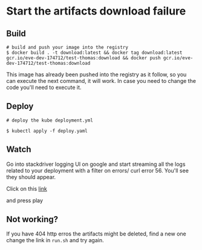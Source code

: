 # Start the artifacts download failure

##  Build

```shell
# build and push your image into the registry
$ docker build . -t download:latest && docker tag download:latest gcr.io/eve-dev-174712/test-thomas:download && docker push gcr.io/eve-dev-174712/test-thomas:download
```

This image has already been pushed into the registry as it follow, so you can execute the next command,
it will work. In case you need to change the code you'll need to execute it.

## Deploy

```shell
# deploy the kube deployment.yml

$ kubectl apply -f deploy.yaml
```

## Watch

Go into stackdriver logging UI on google and start streaming all the logs related to your deployment with a filter on errors/ curl error 56.
You'll see they should appear.

Click on this [link](https://console.cloud.google.com/logs/viewer?project=eve-dev-174712&organizationId=384653579524&minLogLevel=0&expandAll=false&timestamp=2018-06-01T06:16:06.087000000Z&customFacets=&limitCustomFacetWidth=true&interval=PT1H&resource=container%2Fcluster_name%2Feve-dev%2Fnamespace_id%2Fgithub-scality-zenko-releng-julien&scrollTimestamp=2018-06-01T06:17:44.000000000Z&logName=projects%2Feve-dev-174712%2Flogs%2Fdownload&filters=text:peer&dateRangeStart=2018-06-01T05:18:54.492Z&dateRangeEnd=2018-06-01T06:18:54.492Z)

and press play


## Not working?

If you have 404 http erros the artifacts might be deleted, find a new one change the link in `run.sh` and try again.
